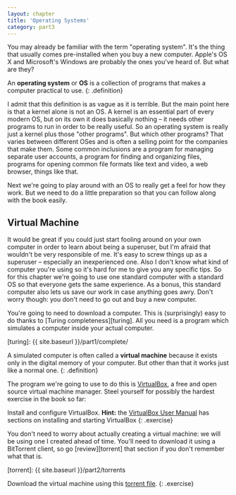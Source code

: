 ```yaml
---
layout: chapter
title: 'Operating Systems'
category: part3
---
```


You may already be familiar with the term "operating system". It's the thing
that usually comes pre-installed when you buy a new computer. Apple's OS X and
Microsoft's Windows are probably the ones you've heard of. But what are they?

An **operating system** or **OS** is a collection of programs that makes a
computer practical to use.
{: .definition}

I admit that this definition is as vague as it is terrible. But the main point
here is that a kernel alone is not an OS. A kernel is an essential part of every
modern OS, but on its own it does basically nothing &ndash; it needs other
programs to run in order to be really useful. So an operating system is really
just a kernel plus those "other programs". But which other programs? That varies
between different OSes and is often a selling point for the companies that make
them. Some common inclusions are a program for managing separate user accounts,
a program for finding and organizing files, programs for opening common file
formats like text and video, a web browser, things like that.

Next we're going to play around with an OS to really get a feel for how they
work. But we need to do a little preparation so that you can follow along with
the book easily.

## Virtual Machine ##

It would be great if you could just start fooling around on your own computer in
order to learn about being a superuser, but I'm afraid that wouldn't be very
responsible of me. It's easy to screw things up as a superuser &ndash;
especially an inexperienced one. Also I don't know what kind of computer you're
using so it's hard for me to give you any specific tips. So for this chapter
we're going to use one standard computer with a standard OS so that everyone
gets the same experience. As a bonus, this standard computer also lets us save
our work in case anything goes awry. Don't worry though: you don't need to go
out and buy a new computer.

You're going to need to download a computer. This is (surprisingly) easy to do
thanks to [Turing completeness][turing]. All you need is a program which
simulates a computer inside your actual computer.

[turing]: {{ site.baseurl }}/part1/complete/

A simulated computer is often called a **virtual machine** because it exists
only in the digital memory of your computer. But other than that it works just
like a normal one.
{: .definition}

The program we're going to use to do this is [VirtualBox][vb], a free and open
source virtual machine manager. Steel yourself for possibly the hardest exercise
in the book so far:

[vb]: https://www.virtualbox.org

Install and configure VirtualBox. **Hint:** the [VirtualBox User Manual][manual]
has sections on installing and starting VirtualBox
{: .exercise}

[manual]: https://www.virtualbox.org/manual/UserManual.html

You don't need to worry about actually creating a virtual machine: we will be
using one I created ahead of time. You'll need to download it using a BitTorrent
client, so go [review][torrent] that section if you don't remember what that is.

[torrent]: {{ site.baseurl }}/part2/torrents

Download the virtual machine using this [torrent file][vmt].
{: .exercise}

<!-- TODO -->
[vmt]: #
